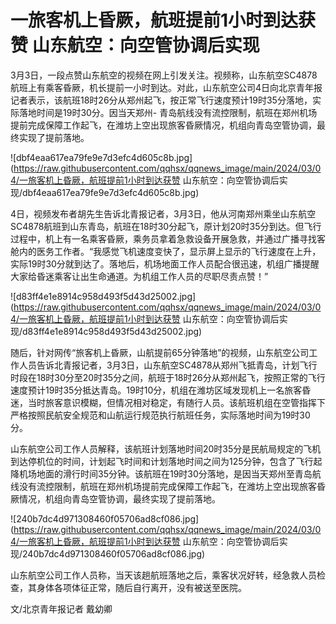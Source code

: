 # 一旅客机上昏厥，航班提前1小时到达获赞 山东航空：向空管协调后实现

3月3日，一段点赞山东航空的视频在网上引发关注。视频称，山东航空SC4878航班上有乘客昏厥，机长提前一小时到达。对此，山东航空公司4日向北京青年报记者表示，该航班18时26分从郑州起飞，按正常飞行速度预计19时35分落地，实际落地时间是19时30分。因当天郑州-
青岛航线没有流控限制，航班在郑州机场提前完成保障工作起飞，在潍坊上空出现旅客昏厥情况，机组向青岛空管协调，最终实现了提前落地。

![dbf4eaa617ea79fe9e7d3efc4d605c8b.jpg](https://raw.githubusercontent.com/qqhsx/qqnews_image/main/2024/03/04/一旅客机上昏厥，航班提前1小时到达获赞 山东航空：向空管协调后实现/dbf4eaa617ea79fe9e7d3efc4d605c8b.jpg)

4日，视频发布者胡先生告诉北青报记者，3月3日，他从河南郑州乘坐山东航空SC4878航班到山东青岛，航班在18时30分起飞，原计划20时35分到达。但飞行过程中，机上有一名乘客昏厥，乘务员拿着急救设备开展急救，并通过广播寻找客舱内的医务工作者。“我感觉飞机速度变快了，显示屏上显示的飞行速度在上升，实际19时30分就到达了。落地后，机场地面工作人员配合很迅速，机组广播提醒大家给昏迷乘客让出生命通道。为机组工作人员的尽职尽责点赞！”

![d83ff4e1e8914c958d493f5d43d25002.jpg](https://raw.githubusercontent.com/qqhsx/qqnews_image/main/2024/03/04/一旅客机上昏厥，航班提前1小时到达获赞 山东航空：向空管协调后实现/d83ff4e1e8914c958d493f5d43d25002.jpg)

随后，针对网传“旅客机上昏厥，山航提前65分钟落地”的视频，山东航空公司工作人员告诉北青报记者，3月3日，山东航空SC4878从郑州飞抵青岛，计划飞行时段在18时30分至20时35分之间，航班于18时26分从郑州起飞，按照正常的飞行速度预计19时35分抵达青岛。19时10分，机组在潍坊区域发现机上一名旅客昏迷，当时旅客意识模糊，但情况相对稳定，有随行人员。该航班机组在空管指挥下严格按照民航安全规范和山航运行规范执行航班任务，实际落地时间为19时30分。

山东航空公司工作人员解释，该航班计划落地时间20时35分是民航局规定的飞机到达停机位的时间，计划起飞时间和计划落地时间之间为125分钟，包含了飞行起降机场地面的滑行时间35分钟。该航班在19时30分落地，是因当天郑州至青岛航线没有流控限制，航班在郑州机场提前完成保障工作起飞，在潍坊上空出现旅客昏厥情况，机组向青岛空管协调，最终实现了提前落地。

![240b7dc4d971308460f05706ad8cf086.jpg](https://raw.githubusercontent.com/qqhsx/qqnews_image/main/2024/03/04/一旅客机上昏厥，航班提前1小时到达获赞 山东航空：向空管协调后实现/240b7dc4d971308460f05706ad8cf086.jpg)

山东航空公司工作人员称，当天该趟航班落地之后，乘客状况好转，经急救人员检查，其身体各项体征正常，随后自行离开，没有被送至医院。

文/北京青年报记者 戴幼卿

